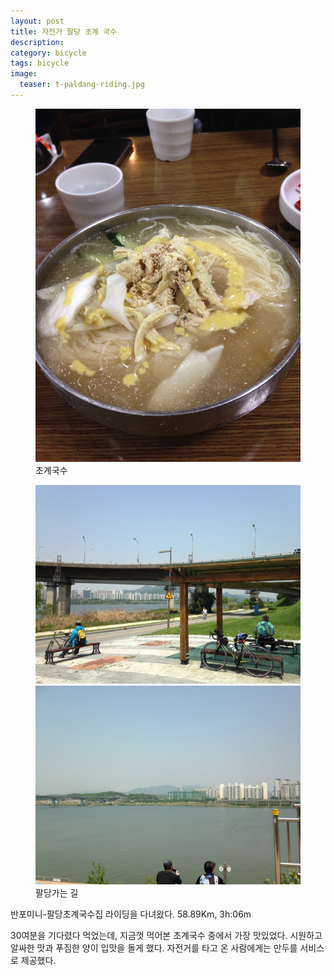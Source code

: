 ```yaml
---
layout: post
title: 자전거 팔당 초계 국수 
description: 
category: bicycle
tags: bicycle
image:
  teaser: t-paldang-riding.jpg
---
```


<figure>
	<img src="/images/140501/IMG_4434.JPG" alt="">
	<figcaption>초계국수 </figcaption>
</figure>

<figure class="half">
	<img src="/images/140501/IMG_4424.JPG" alt="">
	<img src="/images/140501/IMG_4426.JPG" alt="">
	<figcaption>팔당가는 길</figcaption>
</figure>

반포미니-팔당초계국수집 라이딩을 다녀왔다. 58.89Km, 3h:06m

30여분을 기다렸다 먹었는데, 지금껏 먹어본 초계국수 중에서 가장 맛있었다. 시원하고 알싸한 맛과 푸짐한
양이 입맛을 돌게 했다. 자전거를 타고 온 사람에게는 만두를 서비스로 제공했다.


